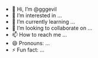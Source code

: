 - 👋 Hi, I’m @gggevil
- 👀 I’m interested in ...
- 🌱 I’m currently learning ...
- 💞️ I’m looking to collaborate on ...
- 📫 How to reach me ...
- 😄 Pronouns: ...
- ⚡ Fun fact: ...

<!---
gggevil/gggevil is a ✨ special ✨ repository because its `README.md` (this file) appears on your GitHub profile.
You can click the Preview link to take a look at your changes.
--->
